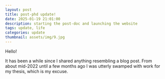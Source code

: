 ```yaml
---
layout: post
title: post-phd update!  
date: 2025-01-19 21:01:00
description: starting the post-doc and launching the website
tags: update, life     
categories: update      
thumbnail: assets/img/9.jpg
---
```


Hello!

It has been a while since I shared anything resembling a blog post. From about mid-2022 until a few months ago I was utterly swamped with work for my thesis, which is my excuse. 


